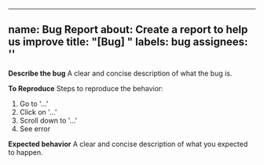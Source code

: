 
---
name: Bug Report
about: Create a report to help us improve
title: "[Bug] "
labels: bug
assignees: ''
---
**Describe the bug**
A clear and concise description of what the bug is.

**To Reproduce**
Steps to reproduce the behavior:

1. Go to '...'
2. Click on '...'
3. Scroll down to '...'
4. See error

**Expected behavior**
A clear and concise description of what you expected to happen.
